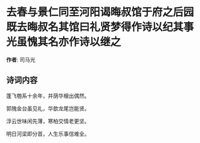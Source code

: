 # 去春与景仁同至河阳谒晦叔馆于府之后园既去晦叔名其馆曰礼贤梦得作诗以纪其事光虽愧其名亦作诗以继之

**作者**: 司马光

## 诗词内容

蓬飞匏系十余年，并荫华榱出偶然。

郭隗金台虽见礼，华歆龙尾岂能贤。

浮云世味闲先薄，寒柏交情老更坚。

明日河梁即分首，人生乐事信难全。

